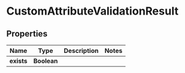 

# CustomAttributeValidationResult


## Properties

| Name | Type | Description | Notes |
|------------ | ------------- | ------------- | -------------|
|**exists** | **Boolean** |  |  |




